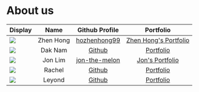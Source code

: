 # About us

Display | Name | Github Profile | Portfolio 
--------|:----:|:--------------:|:---------:
![](https://via.placeholder.com/100.png?text=Photo) | Zhen Hong | [hozhenhong99](https://github.com/hozhenhong99) | [Zhen Hong's Portfolio](docs/team/zhenhong.md)
![](https://via.placeholder.com/100.png?text=Photo) | Dak Nam | [Github](https://github.com/daknam2001) | [Portfolio](docs/team/johndoe.md)
![](https://via.placeholder.com/100.png?text=Photo) | Jon Lim | [jon-the-melon](https://github.com/jon-the-melon) | [Jon's Portfolio](docs/team/jon.md)
![](https://via.placeholder.com/100.png?text=Photo) | Rachel | [Github](https://github.com/) | [Portfolio](docs/team/johndoe.md)
![](https://via.placeholder.com/100.png?text=Photo) | Leyond | [Github](https://github.com/leyondlee) | [Portfolio](docs/team/leyond.md)
